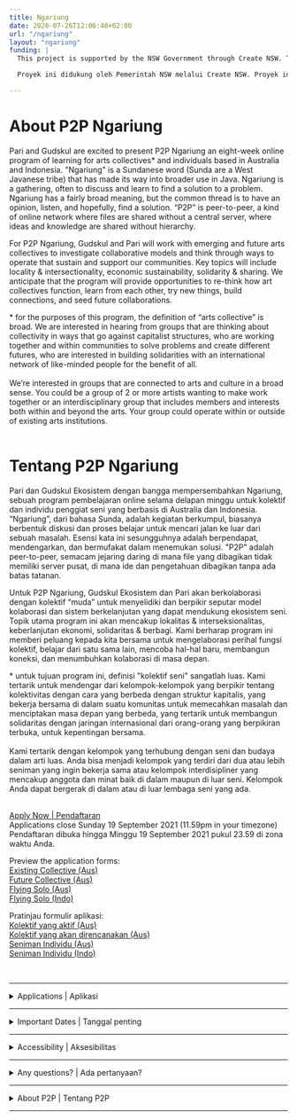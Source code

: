 ```yaml
---
title: Ngariung
date: 2020-07-26T12:06:48+02:00
url: "/ngariung"
layout: "ngariung"
funding: |
  This project is supported by the NSW Government through Create NSW. This project has been seeded and assisted by the Australian Government through the Australia Council, its arts funding and advisory body.

  Proyek ini didukung oleh Pemerintah NSW melalui Create NSW. Proyek ini telah dicanangkan dan didukung oleh Pemerintah Australia melalui Australia Council, badan pendanaan dan penasihat seninya.

---
```


# About P2P Ngariung

Pari and Gudskul are excited to present P2P Ngariung an eight-week online program of learning for arts collectives* and individuals based in Australia and Indonesia. "Ngariung" is a Sundanese word (Sunda are a West Javanese tribe) that has made its way into broader use in Java. Ngariung is a gathering, often to discuss and learn to find a solution to a problem. Ngariung has a fairly broad meaning, but the common thread is to have an opinion, listen, and hopefully, find a solution. “P2P” is peer-to-peer, a kind of online network where files are shared without a central server, where ideas and knowledge are shared without hierarchy.

For P2P Ngariung, Gudskul and Pari will work with emerging and future arts collectives to investigate collaborative models and think through ways to operate that sustain and support our communities. Key topics will include locality & intersectionality, economic sustainability, solidarity & sharing. We anticipate that the program will provide opportunities to re-think how art collectives function, learn from each other, try new things, build connections, and seed future collaborations.

<div style="font:var(--secondary)">
* for the purposes of this program, the definition of “arts collective” is broad. We are interested in hearing from groups that are thinking about collectivity in ways that go against capitalist structures, who are working together and within communities to solve problems and create different futures, who are interested in building solidarities with an international network of like-minded people for the benefit of all. <br><br>
We’re interested in groups that are connected to arts and culture in a broad sense. You could be a group of 2 or more artists wanting to make work together or an interdisciplinary group that includes members and interests both within and beyond the arts. Your group could operate within or outside of existing arts institutions.
</div>
<br>

# Tentang P2P Ngariung

Pari dan Gudskul Ekosistem dengan bangga mempersembahkan Ngariung, sebuah program pembelajaran online selama delapan minggu untuk kolektif dan individu penggiat seni yang berbasis di Australia dan Indonesia. “Ngariung”, dari bahasa Sunda, adalah kegiatan berkumpul, biasanya berbentuk diskusi dan proses belajar untuk mencari jalan ke luar dari sebuah masalah. Esensi kata ini sesungguhnya adalah berpendapat, mendengarkan, dan bermufakat dalam menemukan solusi. "P2P" adalah peer-to-peer, semacam jejaring daring di mana file yang dibagikan tidak memiliki server pusat, di mana ide dan pengetahuan dibagikan tanpa ada batas tatanan.

Untuk P2P Ngariung, Gudskul Ekosistem dan Pari akan berkolaborasi dengan kolektif “muda” untuk menyelidiki dan berpikir seputar model kolaborasi dan sistem berkelanjutan yang dapat mendukung ekosistem seni. Topik utama program ini akan mencakup lokalitas & interseksionalitas, keberlanjutan ekonomi, solidaritas & berbagi. Kami berharap program ini memberi peluang kepada kita bersama untuk mengelaborasi perihal fungsi kolektif, belajar dari satu sama lain, mencoba hal-hal baru, membangun koneksi, dan menumbuhkan kolaborasi di masa depan.

<div style="font:var(--secondary)">
* untuk tujuan program ini, definisi "kolektif seni" sangatlah luas. Kami tertarik untuk mendengar dari kelompok-kelompok yang berpikir tentang kolektivitas dengan cara yang berbeda dengan struktur kapitalis, yang bekerja bersama di dalam suatu komunitas untuk memecahkan masalah dan menciptakan masa depan yang berbeda, yang tertarik untuk membangun solidaritas dengan jaringan internasional dari orang-orang yang berpikiran terbuka, untuk kepentingan bersama.<br><br>
Kami tertarik dengan kelompok yang terhubung dengan seni dan budaya dalam arti luas. Anda bisa menjadi kelompok yang terdiri dari dua atau lebih seniman yang ingin bekerja sama atau kelompok interdisipliner yang mencakup anggota dan minat baik di dalam maupun di luar seni. Kelompok Anda dapat bergerak di dalam atau di luar lembaga seni yang ada.
</div>
<br>

<a class="button button--active" style="cursor:pointer" href="https://forms.gle/mWTLxHksHaZsW5XR9" target="_blank">Apply Now | Pendaftaran</a>
<br>Applications close Sunday 19 September 2021 (11.59pm in your timezone)
<br>Pendaftaran dibuka hingga Minggu 19 September 2021 pukul 23.59 di zona waktu Anda.

Preview the application forms:<br>
[Existing Collective (Aus)](https://docs.google.com/document/d/1aRdnnXdvUiWZrPne_eKLyt2lNM3vnGf2uF5AiPMRN98/edit?usp=sharing)<br>
[Future Collective (Aus)](https://docs.google.com/document/d/1LQAy3cUOipoaT7Amp5pxVPr_z8gq_kltFYDXxlk6eyE/edit?usp=sharing)<br>
[Flying Solo (Aus)](https://docs.google.com/document/d/11X0VfPNdJPS-d_GbJcS5ULJRdIGke9hnT-DnZ31D97c/edit?usp=sharing)<br>
[Flying Solo (Indo)](https://docs.google.com/document/d/1qhqWYqSpnABLv5tRa6x4X1n1vHZQwJOMQND2KKfsL_Q/edit?usp=sharing)<br>

Pratinjau formulir aplikasi:<br>
[Kolektif yang aktif (Aus)](https://docs.google.com/document/d/1aRdnnXdvUiWZrPne_eKLyt2lNM3vnGf2uF5AiPMRN98/edit?usp=sharing)<br>
[Kolektif yang akan direncanakan (Aus)](https://docs.google.com/document/d/1LQAy3cUOipoaT7Amp5pxVPr_z8gq_kltFYDXxlk6eyE/edit?usp=sharing)<br>
[Seniman Individu (Aus)](https://docs.google.com/document/d/11X0VfPNdJPS-d_GbJcS5ULJRdIGke9hnT-DnZ31D97c/edit?usp=sharing)<br>
[Seniman Individu (Indo)](https://docs.google.com/document/d/1qhqWYqSpnABLv5tRa6x4X1n1vHZQwJOMQND2KKfsL_Q/edit?usp=sharing)<br>

<br>

***

<details>
<summary>Applications | Aplikasi</summary>

<br>

Applications are invited from the following:

### Australian-based:
- existing arts collectives (max. 2 participants per collective)
- future/planning-stages arts collectives (max. 2 participants per collective)
- individuals who aren’t currently part of an arts collective

### Indonesian-based:
- individuals who aren’t currently part of an arts collective
- arts collectives will be invited by Gudskul (from Lumbung Indonesia members) 
- future/younger art collectives are also invited by Gudskul

The selected applicants will be joined by members of Indonesian arts collectives invited by Gudskul.
The format of the sessions will vary, including presentations from Indonesian and Australian artists, collectives and researchers; conversations; games; and guided project development. 

Each participant will be paid a stipend of AU$800 to cover their time in attendance.

<br>


Undangan ini terbuka untuk:

### Berbasis di Australia:
- kolektif seni yang aktif (maks. 2 peserta per kolektif)
- kolektif seni yang sedang direncanakan (maks. 2 peserta per kolektif)
- individu yang saat ini bukan bagian dari kolektif seni

### Berbasis di Indonesia:
- individu yang saat ini bukan bagian dari kolektif seni

Pelamar yang terpilih akan bergabung dengan anggota kolektif seni Indonesia yang diundang oleh Gudskul.
Format untuk masing-masing sesi akan bervariasi, termasuk presentasi dari seniman, kolektif dan peneliti Indonesia dan Australia; percakapan; permainan; dan pengembangan proyek yang dipandu.

Setiap peserta akan mendapatkan kompensasi sebesar AU$800.


</details>

***

<details>
<summary>Important Dates | Tanggal penting</summary>

<br>

### Applications open: 
Monday 23 August 2021

### Applications close: 
Sunday 19 September 2021 (11.59pm in your timezone)

### Online drop-in info session: 
Thursday 2 September 2021 5–6pm AEST / 2–3pm WIB [Zoom Link](https://us02web.zoom.us/j/86578821915)

### Program dates: 
4 November 2021 – 20 January 2022

#### The program will take place on Zoom over eight 2-hour sessions at the following times:
2–4pm WIB (Java, Sumatera) <br>
3–5pm AWST / WITA (WA, Bali, Sulawesi, East Nusa Tenggara)<br>
4–6pm WIT (Papua)<br>
4:30–6:30pm ACST (NT)<br>
5–7pm AEST (QLD)<br>
5:30–7:30pm ACDT (SA, Broken Hill)<br>
6–8pm AEDT (NSW except Broken Hill, VIC, ACT)

#### The program will run from November 2021 to January 2022 on all of the following days: 
Thu 11 Nov 2021 <br>
Thu 18 Nov 2021 <br>
Thu 25 Nov 2021 <br>
Thu 2 Dec 2021 <br>
Thu 9 Dec 2021 <br>
Thu 16 Dec 2021 <br>
Thu 13 Jan 2022 <br>
Thu 20 Jan 2022

All successful applicants are expected to attend every session. 

<br>

### Pembukaan pendaftaran: 
Senin 23 Agustus 2021

### Penutupan pendaftaran: 
Minggu 19 September 2021 (11.59 malam di zona waktu Anda)

### Sesi info drop-in online: 
Kamis 2 September 2021 2–3pm WIB / 5–6pm AEST [Zoom Link](https://us02web.zoom.us/j/86578821915)

### Pelaksanaan program: 
4 November 2021 – 20 Januari 2022 (info lebih lanjut di bawah)

#### Program ini akan berlangsung viadi Zoom selama delapan sesi, setiap sesi berdurasi 2 jam sebagaipada waktu-waktu berikut:
Pukul 14:00–16:00 WIB (Jawa, Sumatera) <br>
Pukul 15:00–17:00 WIB / WITA (WA, Bali, Sulawesi, Nusa Tenggara Timur) <br>
Pukul  16:00–18:00 WIT (Papua) <br>
Pukul  16:30–18:30 ACST (NT) <br>
Pukul  17.00–19.00 AEST (QLD) <br>
Pukul  17:30–19:30 ACDT (SA, Broken Hill) <br>
Pukul 18:00–20:00 AEDT (NSW kecuali Broken Hill, VIC, ACT)

#### Program ini akan berlangsung dari November 2021 hingga Januari 2022. Jadwal lengkapnya sebagai berikut:
Kamis 11 Nov 2021 <br>
Kamis 18 Nov 2021 <br>
Kamis 25 Nov 2021 <br>
Kamis 2 Des 2021 <br>
Kamis 9 Des 2021 <br>
Kamis 16 Des 2021 <br>
Kamis 13 Jan 2022 <br>
Kamis 20 Jan 2022

Semua pendaftar yang diterima diharapkan untuk menghadiri setiap sesi.

</details>

***

<details>
<summary>Accessibility | Aksesibilitas</summary>

<br>

Sessions will be conducted online over Zoom in English. You will need access to a computer or smart device with a camera and microphone, and a stable internet connection. 

Pari and Gudskul Ekosistem are committed to accommodating participants' access needs, including access to the internet. Please contact us (details below) about any access needs or concerns, or include them in your application.

<br>

Setiap sesia akan dilangsungkan secara online melalui Zoom dengan pengantar bahasa Inggris. Anda perlu mempersiapkan gadget yakni komputer dengan kamera dan mikrofon, serta koneksi internet yang stabil.

Pari dan Gudskul Ekosistem berkomitmen untuk mengakomodir kebutuhan akses peserta, termasuk akses internet. Silahkan menghubungi kami (rincian ada di bawah) tentang kebutuhan atau masalah akses apa pun, atau sertakan dalam aplikasi Anda.
</details>

***
<details>
<summary>Any questions? | Ada pertanyaan?</summary>

<br>

View our [Frequently Asked Questions](https://docs.google.com/document/d/1zSXJyU2IwJPDJ9LcgIlTuIe-ft0P1H35iidJ53v-vzw/edit?usp=sharing).

If you have any questions about your application, please join our online drop-in session on Thursday 2 September 2021 2-3pm WIB / 5-6pm AEST. [Zoom Link](https://us02web.zoom.us/j/86578821915)

Email us at [hello@pariari.org](mailto:hello@pariari.org?subject=Ngariung) or DM us on [Instagram](https://instagram.com/pari_ari_).

<br>

Lihat [Pertanyaan yang Sering Diajukan](https://docs.google.com/document/d/1zSXJyU2IwJPDJ9LcgIlTuIe-ft0P1H35iidJ53v-vzw/edit?usp=sharing).

Jika Anda memiliki pertanyaan tentang pendaftaran program ini, silakan bergabung dengan sesi drop-in online kami pada hari Kamis 2 September 2021 pukul 14:00 – 15:00 WIB / 5-6 sore AEST. [Zoom tautan](https://us02web.zoom.us/j/86578821915)

Kirimkan pertanyaan Anda melalui email ke [hello@pariari.org](mailto:hello@pariari.org?subject=Ngariung) atau DM kami di [Instagram](https://instagram.com/pari_ari_).

</details>

***

<details>
<summary>About P2P | Tentang P2P</summary>

# About P2P

P2P is a program of virtual sharing between Pari, artist-run collectives and spaces around the world. Through workshops, virtual studio visits and other kinds of exchanges, we co-create knowledge with collaborators and our communities.

# About Gudskul
Gudskul: Contemporary Art Collective and Ecosystem Studies (or, for short, Gudskul, which is pronounced like ‘good school’ in English) is a public learning space established by three Jakarta-based art collectives: Grafis Huru Hara, ruangrupa and Serrum. Since the early 2000s, all three have actively immersed themselves into the contemporary art realm by practising a collective and collaborative mode of working. They collectively formed Gudang Sarinah Ekosistem in 2015 to practise an expanded understanding of collective values such as equality, sharing, solidarity, friendship and togetherness. The collective transformed into Gudskul in 2018.

[https://gudskul.art/](https://gudskul.art/)

# About Pari
Pari is an artist-run space where people and communities come together to talk, think, learn and do. Art and artists are at the core of Pari’s activities: we believe that artists play a vital role in processing and reflecting the important issues of our time. Reflecting the social, the political and the deeply personal, our program draws out ideas that are particular to our location in Western Sydney on unceded Darug land, and that resonate well beyond the local.

# Tentang P2P
 
P2P adalah program berbagi secara virtual antara Pari, kolektif dan ruang yang dikelola oleh seniman di seluruh dunia. Melalui lokakarya, kunjungan virtual ke studio, dan bentuk-bentuk pertukaran lainnya, kami bersama-sama menciptakan pengetahuan dengan kolaborator dan komunitas kami.
# Tentang Gudskul
Gudskul: Studi Kolektif dan Ekosistem Seni Kontemporer (atau, singkatnya, Gudskul, yang diucapkan seperti 'sekolah bagus' dalam bahasa Inggris) adalah ruang belajar publik yang didirikan oleh tiga kolektif seni yang berbasis di Jakarta: Grafis Huru Hara, ruangrupa dan Serrum. Sejak awal 2000-an, ketiganya telah aktif membenamkan diri ke dalam ranah seni rupa kontemporer dengan mempraktikkan cara kerja kolektif dan kolaboratif. Mereka secara kolektif membentuk Gudang Sarinah Ekosistem pada tahun 2015 untuk mempraktekkan pemahaman yang lebih luas tentang nilai-nilai kolektif seperti kesetaraan, berbagi, solidaritas, persahabatan dan kebersamaan. Kolektif berubah menjadi Gudskul pada tahun 2018.

[https://gudskul.art/](https://gudskul.art/)

# Tentang Pari
Pari adalah ruang yang dikelola seniman di mana individu dan komunitas berkumpul untuk berdiskusi, berpikir, belajar, dan melakukan sesuatu. Kesenian dan seniman adalah inti dari kegiatan-kegiatan Pari: kami percaya bahwa seniman memainkan peran penting dalam memproses dan mencerminkan isu-isu penting di zaman kita. Merefleksikan perihal kesosialan, yang politis dan perihal personal yang mendalam, program kami mencari dan mengupayakan ide-ide khusus untuk wilayah kami di Sydney Barat di tanah Darug yang tak tersentuh, dan yang beresonansi jauh dari kelokalan.

</details>

***